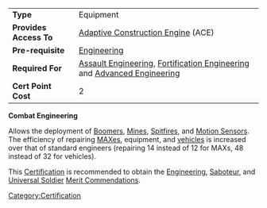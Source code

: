 |                        |                                                                                                                                                                                         |
| ---------------------- | --------------------------------------------------------------------------------------------------------------------------------------------------------------------------------------- |
| **Type**               | Equipment                                                                                                                                                                               |
| **Provides Access To** | [Adaptive Construction Engine](/Adaptive_Construction_Engine "wikilink") (ACE)                                                                                                          |
| **Pre-requisite**      | [Engineering](/Engineering "wikilink")                                                                                                                                                  |
| **Required For**       | [Assault Engineering](/Assault_Engineering "wikilink"), [Fortification Engineering](/Fortification_Engineering "wikilink") and [Advanced Engineering](/Advanced_Engineering "wikilink") |
| **Cert Point Cost**    | 2                                                                                                                                                                                       |

**Combat Engineering**

Allows the deployment of
[Boomers](/Adaptive_Construction_Engine "wikilink"),
[Mines](/Adaptive_Construction_Engine "wikilink"),
[Spitfires](/Adaptive_Construction_Engine "wikilink"), and [Motion
Sensors](/Adaptive_Construction_Engine "wikilink"). The efficiency of
repairing [MAXes](/MAX "wikilink"), equipment, and
[vehicles](/vehicles "wikilink") is increased over that of standard
engineers (repairing 14 instead of 12 for MAXs, 48 instead of 32 for
vehicles).

This [Certification](/Certification "wikilink") is recommended to obtain
the [Engineering](</Engineering_(Merit)> "wikilink"),
[Saboteur](/Saboteur "wikilink"), and [Universal
Soldier](/Universal_Soldier "wikilink") [Merit
Commendations](/Merit_Commendation "wikilink").

[Category:Certification](/Category:Certification "wikilink")
